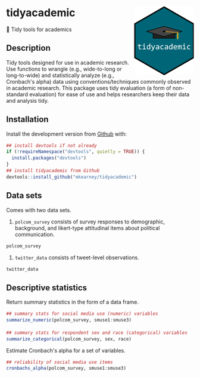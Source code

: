 
<!-- README.md is generated from README.Rmd. Please edit that file -->
tidyacademic <img src="man/figures/logo.png" width="160px" align="right" />
===========================================================================

🏫 Tidy tools for academics

Description
-----------

Tidy tools designed for use in academic research. Use functions to wrangle (e.g., wide-to-long or long-to-wide) and statistically analyze (e.g., Cronbach's alpha) data using conventions/techniques commonly observed in academic research. This package uses tidy evaluation (a form of non-standard evaluation) for ease of use and helps researchers keep their data and analysis tidy.

Installation
------------

<!-- You can install the released version of tidyacademic from [CRAN](https://CRAN.R-project.org) with:

``` r
install.packages("tidyacademic")
```
-->
Install the development version from [Github](https://github.com/mkearney/tidyacademic) with:

``` r
## install devtools if not already
if (!requireNamespace("devtools", quietly = TRUE)) {
  install.packages("devtools")
}
## install tidyacademic from Github
devtools::install_github("mkearney/tidyacademic")
```

Data sets
---------

Comes with two data sets.

1.  `polcom_survey` consists of survey responses to demographic, background, and likert-type attitudinal items about political communication.

``` r
polcom_survey
```

1.  `twitter_data` consists of tweet-level observations.

``` r
twitter_data
```

Descriptive statistics
----------------------

Return summary statistics in the form of a data frame.

``` r
## summary stats for social media use (numeric) variables
summarize_numeric(polcom_survey, smuse1:smuse3)

## summary stats for respondent sex and race (categorical) variables
summarize_categorical(polcom_survey, sex, race)
```

Estimate Cronbach's alpha for a set of variables.

``` r
## reliability of social media use items
cronbachs_alpha(polcom_survey, smuse1:smuse3)
```
